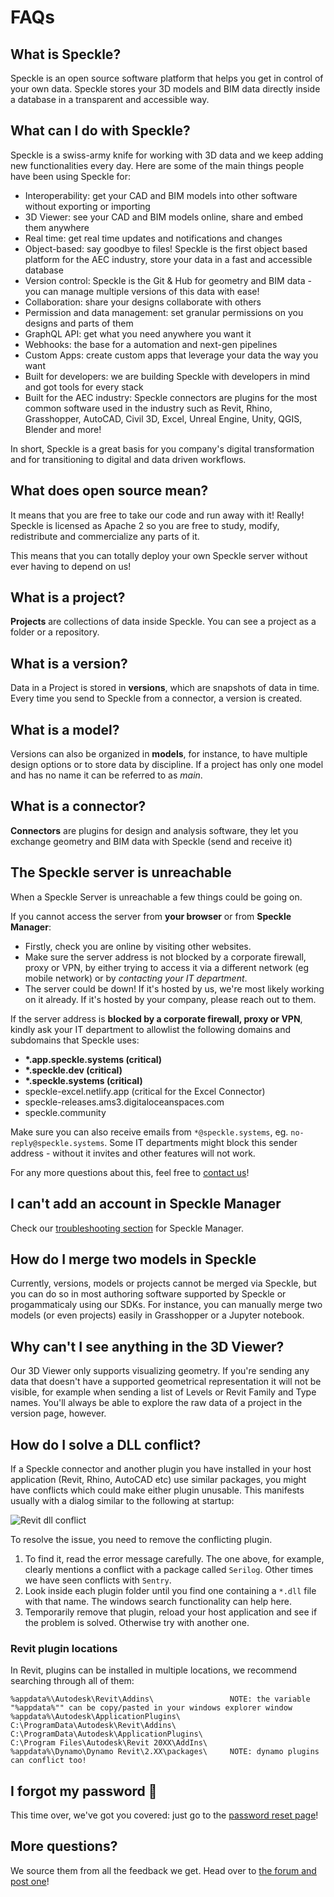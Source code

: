 # FAQs

## What is Speckle?

Speckle is an open source software platform that helps you get in control of your own data.
Speckle stores your 3D models and BIM data directly inside a database in a transparent and accessible way.

## What can I do with Speckle?

Speckle is a swiss-army knife for working with 3D data and we keep adding new functionalities every day. Here are some of the main things people have been using Speckle for:

- Interoperability: get your CAD and BIM models into other software without exporting or importing
- 3D Viewer: see your CAD and BIM models online, share and embed them anywhere
- Real time: get real time updates and notifications and changes
- Object-based: say goodbye to files! Speckle is the first object based platform for the AEC industry, store your data in a fast and accessible database
- Version control: Speckle is the Git & Hub for geometry and BIM data - you can manage multiple versions of this data with ease!
- Collaboration: share your designs collaborate with others
- Permission and data management: set granular permissions on you designs and parts of them
- GraphQL API: get what you need anywhere you want it
- Webhooks: the base for a automation and next-gen pipelines
- Custom Apps: create custom apps that leverage your data the way you want
- Built for developers: we are building Speckle with developers in mind and got tools for every stack
- Built for the AEC industry: Speckle connectors are plugins for the most common software used in the industry such as Revit, Rhino, Grasshopper, AutoCAD, Civil 3D, Excel, Unreal Engine, Unity, QGIS, Blender and more!

In short, Speckle is a great basis for you company's digital transformation and for transitioning to digital and data driven workflows.

## What does open source mean?

It means that you are free to take our code and run away with it! Really!
Speckle is licensed as Apache 2 so you are free to study, modify, redistribute and commercialize any parts of it.

This means that you can totally deploy your own Speckle server without ever having to depend on us!

## What is a project?

**Projects** are collections of data inside Speckle. You can see a project as a folder or a repository.

## What is a version?

Data in a Project is stored in **versions**, which are snapshots of data in time. Every time you send to Speckle from a connector, a version is created.

## What is a model?

Versions can also be organized in **models**, for instance, to have multiple design options or to store data by discipline. If a project has only one model and has no name it can be referred to as _main_.

## What is a connector?

**Connectors** are plugins for design and analysis software, they let you exchange geometry and BIM data with Speckle (send and receive it)

## The Speckle server is unreachable

When a Speckle Server is unreachable a few things could be going on.

If you cannot access the server from **your browser** or from **Speckle Manager**:

- Firstly, check you are online by visiting other websites.
- Make sure the server address is not blocked by a corporate firewall, proxy or VPN, by either trying to access it via a different network (eg mobile network) or by _contacting your IT department_.
- The server could be down! If it's hosted by us, we're most likely working on it already. If it's hosted by your company, please reach out to them.

If the server address is **blocked by a corporate firewall, proxy or VPN**, kindly ask your IT department to allowlist the following domains and subdomains that Speckle uses:

- **\*.app.speckle.systems (critical)**
- **\*.speckle.dev (critical)**
- **\*.speckle.systems (critical)**
- speckle-excel.netlify.app (critical for the Excel Connector)
- speckle-releases.ams3.digitaloceanspaces.com
- speckle.community

Make sure you can also receive emails from `*@speckle.systems`, eg. `no-reply@speckle.systems`. Some IT departments might block this sender address - without it invites and other features will not work.

For any more questions about this, feel free to [contact us](https://speckle.systems/contact/)!

## I can't add an account in Speckle Manager

Check our [troubleshooting section](/user/manager.html#troubleshooting) for Speckle Manager.

## How do I merge two models in Speckle

Currently, versions, models or projects cannot be merged via Speckle, but you can do so in most authoring software supported by Speckle or progammaticaly using our SDKs. For instance, you can manually merge two models (or even projects) easily in Grasshopper or a Jupyter notebook.

## Why can't I see anything in the 3D Viewer?

Our 3D Viewer only supports visualizing geometry. If you're sending any data that doesn't have a supported geometrical representation it will not be visible, for example when sending a list of Levels or Revit Family and Type names. You'll always be able to explore the raw data of a project in the version page, however.

## How do I solve a DLL conflict?
If a Speckle connector and another plugin you have installed in your host application (Revit, Rhino, AutoCAD etc) use similar packages, you might have conflicts which could make either plugin unusable. This manifests usually with a dialog similar to the following at startup:

![Revit dll conflict](https://speckle.community/uploads/default/original/2X/c/c9633fc3de90cc9620350125b7a6cba33792ed0e.jpeg)

To resolve the issue, you need to remove the conflicting plugin. 
1. To find it, read the error message carefully. The one above, for example, clearly mentions a conflict with a package called `Serilog`. Other times we have seen conflicts with `Sentry`. 
2. Look inside each plugin folder until you find one containing a `*.dll` file with that name. The windows search functionality can help here.
3. Temporarily remove that plugin, reload your host application and see if the problem is solved. Otherwise try with another one.

### Revit plugin locations
In Revit, plugins can be installed in multiple locations, we recommend searching through all of them:

```
%appdata%\Autodesk\Revit\Addins\                 NOTE: the variable "%appdata%"" can be copy/pasted in your windows explorer window
%appdata%\Autodesk\ApplicationPlugins\
C:\ProgramData\Autodesk\Revit\Addins\
C:\ProgramData\Autodesk\ApplicationPlugins\
C:\Program Files\Autodesk\Revit 20XX\AddIns\
%appdata%\Dynamo\Dynamo Revit\2.XX\packages\     NOTE: dynamo plugins can conflict too!
```



## I forgot my password 🤔

This time over, we've got you covered: just go to the [password reset page](https://app.speckle.systems/authn/resetpassword)!

## More questions?

We source them from all the feedback we get. Head over to [the forum and post one](https://speckle.community)!

